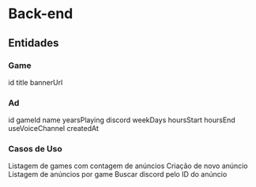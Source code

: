 # Back-end

## Entidades

### Game

id
title
bannerUrl

### Ad

id
gameId
name
yearsPlaying
discord
weekDays
hoursStart
hoursEnd
useVoiceChannel
createdAt

### Casos de Uso

Listagem de games com contagem de anúncios
Criação de novo anúncio
Listagem de anúncios por game
Buscar discord pelo ID do anúncio
